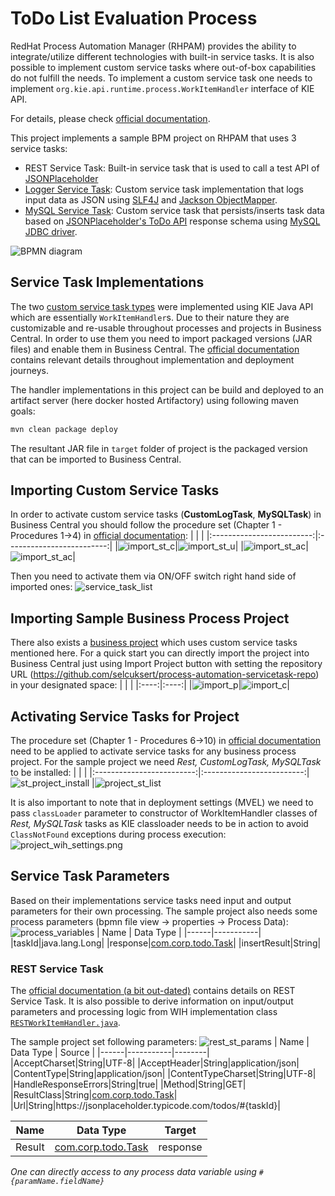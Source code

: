 # ToDo List Evaluation Process
RedHat Process Automation Manager (RHPAM) provides the ability to integrate/utilize different technologies with built-in service tasks. It is also possible to implement custom service tasks where out-of-box capabilities do not fulfill the needs. To implement a custom service task one needs to implement `org.kie.api.runtime.process.WorkItemHandler` interface of KIE API. 

For details, please check [official documentation](https://access.redhat.com/documentation/en-us/red_hat_process_automation_manager/7.8/html-single/custom_tasks_and_work_item_handlers_in_business_central/index).

This project implements a sample BPM project on RHPAM that uses 3 service tasks:
* REST Service Task: Built-in service task that is used to call a test API of [JSONPlaceholder](http://jsonplaceholder.typicode.com/)
* [Logger Service Task](/handlers/log): Custom service task implementation that logs input data as JSON using [SLF4J](http://www.slf4j.org/) and [Jackson ObjectMapper](https://github.com/FasterXML/jackson-databind/blob/master/src/main/java/com/fasterxml/jackson/databind/ObjectMapper.java).
* [MySQL Service Task](/handlers/mysql): Custom service task that persists/inserts task data based on [JSONPlaceholder's ToDo API](http://jsonplaceholder.typicode.com/todos) response schema using [MySQL JDBC driver](https://dev.mysql.com/downloads/connector/j/).

![BPMN diagram](/doc/images/evaluation.bpmn.png)

## Service Task Implementations
The two [custom service task types](/handlers) were implemented using KIE Java API which are essentially `WorkItemHandler`s. Due to their nature they are customizable and re-usable throughout processes and projects in Business Central. In order to use them you need to import packaged versions (JAR files) and enable them in Business Central. The [official documentation](https://access.redhat.com/documentation/en-us/red_hat_process_automation_manager/7.8/html-single/custom_tasks_and_work_item_handlers_in_business_central/index) contains relevant details throughout implementation and deployment journeys.

The handler implementations in this project can be build and deployed to an artifact server (here docker hosted Artifactory) using following maven goals:
```bash
mvn clean package deploy
```
The resultant JAR file in `target` folder of project is the packaged version that can be imported to Business Central. 

## Importing Custom Service Tasks
In order to activate custom service tasks (**CustomLogTask**, **MySQLTask**) in Business Central you should follow the procedure set (Chapter 1 - Procedures 1->4) in [official documentation](https://access.redhat.com/documentation/en-us/red_hat_process_automation_manager/7.8/html-single/custom_tasks_and_work_item_handlers_in_business_central/index#manage-service-tasks-proc_custom-tasks):
| | |
|:-------------------------:|:-------------------------:|
|![import_st_c](/doc/images/service_task_c_file.png)|![import_st_u](/doc/images/service_task_u_file.png)|
|![import_st_ac](/doc/images/service_task_a_file.png)|![import_st_ac](/doc/images/service_task_ac_file.png)|

Then you need to activate them via ON/OFF switch right hand side of imported ones:
![service_task_list](/doc/images/service_task_list.png)

## Importing Sample Business Process Project
There also exists a [business project](https://github.com/selcuksert/process-automation-servicetask-repo) which uses custom service tasks mentioned here. For a quick start you can directly import the project into Business Central just using Import Project button with setting the repository URL (https://github.com/selcuksert/process-automation-servicetask-repo) in your designated space:
| | |
|:----:|:----:|
|![import_p](/doc/images/import_project.png)|![import_c](/doc/images/import_project_c.png)|

## Activating Service Tasks for Project
The procedure set (Chapter 1 - Procedures 6->10) in [official documentation](https://access.redhat.com/documentation/en-us/red_hat_process_automation_manager/7.8/html-single/custom_tasks_and_work_item_handlers_in_business_central/index#manage-service-tasks-proc_custom-tasks) need to be applied to activate service tasks for any business process project. For the sample project we need *Rest, CustomLogTask, MySQLTask* to be installed:
| | |
|:-------------------------:|:-------------------------:|
![st_project_install](/doc/images/st_project_inst.png) |![project_st_list](/doc/images/project_st_list.png)

It is also important to note that in deployment settings (MVEL) we need to pass `classLoader` parameter to constructor of WorkItemHandler classes of *Rest, MySQLTask* tasks as KIE classloader needs to be in action to avoid `ClassNotFound` exceptions during process execution:
![project_wih_settings.png](/doc/images/project_wih_settings.png)

## Service Task Parameters
Based on their implementations service tasks need input and output parameters for their own processing. The sample project also needs some process parameters (bpmn file view -> properties -> Process Data):
![process_variables](/doc/images/process_variables.png)
| Name | Data Type |
|------|-----------|
|taskId|java.lang.Long|
|response|[com.corp.todo.Task](/handlers/mysql/src/main/java/com/corp/concepts/process/automation/handler/mysql/model/Task.java)|
|insertResult|String|

### REST Service Task
The [official documentation (a bit out-dated)](https://access.redhat.com/documentation/en-us/red_hat_jboss_bpm_suite/6.4/html/user_guide/rest_task) contains details on REST Service Task. It is also possible to derive information on input/output parameters and processing logic from WIH implementation class [`RESTWorkItemHandler.java`](https://github.com/kiegroup/jbpm/blob/master/jbpm-workitems/jbpm-workitems-rest/src/main/java/org/jbpm/process/workitem/rest/RESTWorkItemHandler.java).

The sample project set following parameters:
![rest_st_params](/doc/images/rest_st_params.png)
| Name | Data Type | Source |
|------|-----------|--------|
|AcceptCharset|String|UTF-8|
|AcceptHeader|String|application/json|
|ContentType|String|application/json|
|ContentTypeCharset|String|UTF-8|
|HandleResponseErrors|String|true|
|Method|String|GET|
|ResultClass|String|[com.corp.todo.Task](/handlers/mysql/src/main/java/com/corp/concepts/process/automation/handler/mysql/model/Task.java)|
|Url|String|h<span>ttps://jsonplaceholder.typicode.com/todos/#{taskId}</span>|

| Name | Data Type | Target |
|------|-----------|--------|
|Result|[com.corp.todo.Task](/handlers/mysql/src/main/java/com/corp/concepts/process/automation/handler/mysql/model/Task.java)|response|

*One can directly access to any process data variable using `#{paramName.fieldName}`*
